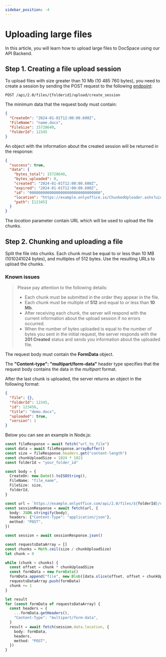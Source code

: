 ```yaml
---
sidebar_position: -4
---
```


# Uploading large files

In this article, you will learn how to upload large files to DocSpace using our API Backend.

## Step 1. Creating a file upload session

To upload files with size greater than 10 Mb (10 485 760 bytes), you need to create a session by sending the POST request to the following [endpoint](../../../../docspace/api-backend/usage-api/create-upload-session.api.mdx):

``` http
POST /api/2.0/files/{folderid}/upload/create_session
```

The minimum data that the request body must contain:

``` json
{
  "CreateOn": "2024-01-01T12:00:00.600Z",
  "FileName": "name.docx",
  "FileSize": 15728640,
  "folderId": 12345
}
```

An object with the information about the created session will be returned in the response:

``` json
{
  "success": true,
  "data": {
    "bytes_total": 15728640,
    "bytes_uploaded": 0,
    "created": "2024-01-01T12:00:00.600Z",
    "expired": "2024-01-01T12:00:00.600Z",
    "id": "00000000000000000000000000000000",
    "location": "https://example.onlyoffice.io/ChunkedUploader.ashx?uid=00000000000000000000000000000000",
    "path": [12345]
  }
}
```

The *location* parameter contain URL which will be used to upload the file chunks.

## Step 2. Chunking and uploading a file

Split the file into chunks. Each chunk must be equal to or less than 10 MB (1010241024 bytes), and multiples of 512 bytes. Use the resulting URLs to upload the chunks.

### Known issues

> Please pay attention to the following details:
> 
> - Each chunk must be submitted in the order they appear in the file.
> - Each chunk must be multiple of **512** and equal to or less than **10 Mb**.
> - After receiving each chunk, the server will respond with the current information about the upload session if no errors occurred.
> - When the number of bytes uploaded is equal to the number of bytes you sent in the initial request, the server responds with the **201 Created** status and sends you information about the uploaded file.

The request body must contain the **FormData** object.

The **"Content-type": "multipart/form-data"** header type specifies that the request body contains the data in the *multipart* format.

After the last chunk is uploaded, the server returns an object in the following format:

``` json
{
  "file": {},
  "folderId": 12345,
  "id": 123456,
  "title": "demo.docx",
  "uploaded": true,
  "version": 1
}
```

Below you can see an example in Node.js:

``` ts
const fileResponse = await fetch("url_to_file")
const data = await fileResponse.arrayBuffer()
const size = fileResponse.headers.get("content-length")
const chunkUploadSize = 1024 * 1023
const folderId = "your_folder_id"

const body = {
  CreateOn: new Date().toISOString(),
  FileName: "file_name",
  FileSize: size,
  folderId,
}

const url = `https://example.onlyoffice.com/api/2.0/files/${folderId}/upload/create_session`
const sessionResponse = await fetch(url, {
  body: JSON.stringify(body),
  headers: {"Content-Type": "application/json"},
  method: "POST",
})

const session = await sessionResponse.json()

const requestsDataArray = []
const chunks = Math.ceil(size / chunkUploadSize)
let chunk = 0

while (chunk < chunks) {
  const offset = chunk * chunkUploadSize
  const formData = new FormData()
  formData.append("file", new Blob([data.slice(offset, offset + chunkUploadSize)]))
  requestsDataArray.push(formData)
  chunk += 1
}

let result
for (const formData of requestsDataArray) {
  const headers = {
    ...formData.getHeaders(),
    "Content-Type": "multipart/form-data",
  }
  result = await fetch(session.data.location, {
    body: formData,
    headers,
    method: "POST",
  })
}
```

